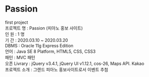 # Passion<br>
first project<br>
프로젝트 명 : Passion (피아노 홍보 사이트) <br>
인 원 : 1 명 <br>
기 간 : 2020.03.10 ~ 2020.03.20 <br>
DBMS : Oracle 11g Express Edition <br>
언어 : Java SE 8 Platform, HTML5, CSS, CSS3 <br>
패턴 : MVC 패턴 <br>
오픈 Livrary : jQuery v3.4.1, jQuery UI v1.12.1, cos-26, Maps API. Kakao <br>
프로젝트 소개 : 그랜드 피아노 홍보사이트로서 이벤트 추첨 <br>
